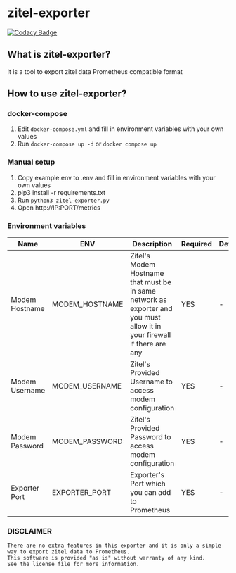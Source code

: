 # zitel-exporter

[![Codacy Badge](https://api.codacy.com/project/badge/Grade/4567b8ef61694bb9b06b41e3cbec69ea)](https://app.codacy.com/gh/itspooya/Zitel-Exporter?utm_source=github.com&utm_medium=referral&utm_content=itspooya/Zitel-Exporter&utm_campaign=Badge_Grade_Settings)

## What is zitel-exporter?

It is a tool to export zitel data Prometheus compatible format

## How to use zitel-exporter?

### docker-compose

1. Edit `docker-compose.yml` and fill in environment variables with your own values
2. Run `docker-compose up -d` or `docker compose up`

### Manual setup

1. Copy example.env to .env and fill in environment variables with your own values
2. pip3 install -r requirements.txt
3. Run `python3 zitel-exporter.py`
4. Open http://IP:PORT/metrics

### Environment variables

| Name           | ENV            | Description                                                                                                             | Required | Default |
|----------------|----------------|-------------------------------------------------------------------------------------------------------------------------|----------|---------|
| Modem Hostname | MODEM_HOSTNAME | Zitel's Modem Hostname that must be in same network as exporter and you must allow it in your firewall if there are any | YES      | -       |
| Modem Username | MODEM_USERNAME | Zitel's Provided Username to access modem configuration                                                                 | YES      | -       |
| Modem Password | MODEM_PASSWORD | Zitel's Provided Password to access modem configuration                                                                 | YES      | -       |
| Exporter Port  | EXPORTER_PORT  | Exporter's Port which you can add to Prometheus                                                                         | YES      | -       |

### DISCLAIMER
    There are no extra features in this exporter and it is only a simple way to export zitel data to Prometheus.
    This software is provided "as is" without warranty of any kind.
    See the license file for more information.